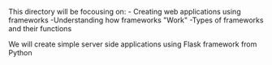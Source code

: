 This directory will be focousing on:
    - Creating web applications using frameworks
    -Understanding how frameworks "Work"
    -Types of frameworks and their functions

We will create simple server side applications using Flask framework from Python